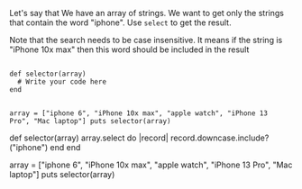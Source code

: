 Let's say that We have an array of strings.
We want to get only the strings that contain the word "iphone".
Use `select` to get the result.

Note that the search needs to be case insensitive. It means if the string is "iPhone 10x max"
then this word should be included in the result

<codeblock language="ruby" type="exercise" testMode="fixedInput">
<code>
def selector(array)
  # Write your code here
end

array = ["iphone 6", "iPhone 10x max", "apple watch", "iPhone 13 Pro", "Mac laptop"]
puts selector(array)
</code>

<solution>
def selector(array)
  array.select do |record|
    record.downcase.include?("iphone")
  end
end

array = ["iphone 6", "iPhone 10x max", "apple watch", "iPhone 13 Pro", "Mac laptop"]
puts selector(array)
</solution>
</codeblock>
